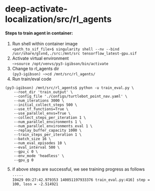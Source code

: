 # deep-activate-localization/src/rl_agents

#### Steps to train agent in container:
1. Run shell within container image \
`<path_to_sif_file>$ singularity shell --nv --bind /usr/share/glvnd,./src:/mnt/src tensorflow_latest-gpu.sif`
2. Activate virtual environment \
`~>source /opt/venvs/py3-igibson/bin/activate`
3. Change to rl_agents dir \
`(py3-igibson) ~>cd /mnt/src/rl_agents/`
4. Run train/eval code
```
(py3-igibson) /mnt/src/rl_agents$ python -u train_eval.py \
    --root_dir 'train_output' \
    --config_file './configs/turtlebot_point_nav.yaml' \
    --num_iterations 3000 \
    --initial_collect_steps 500 \
    --use_tf_functions=True \
    --use_parallel_envs=True \
    --collect_steps_per_iteration 1 \
    --num_parallel_environments 1 \
    --num_parallel_environments_eval 1 \
    --replay_buffer_capacity 1000 \
    --train_steps_per_iteration 1 \
    --batch_size 16 \
    --num_eval_episodes 10 \
    --eval_interval 500 \
    --gpu_c 0 \
    --env_mode 'headless' \
    --gpu_g 0
```
5. if above steps are successful, we see training progress as follows \
`.....` \
`I0429 09:27:42.979353 140051197933376 train_eval.py:416] step = 100, loss = -2.514921`
